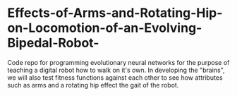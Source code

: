 # Effects-of-Arms-and-Rotating-Hip-on-Locomotion-of-an-Evolving-Bipedal-Robot-

Code repo for programming evolutionary neural networks for the purpose of teaching a digital robot how to walk on it's own. In developing the "brains", we will also test fitness functions against each other to see how attributes such as arms and a rotating hip effect the gait of the robot. 
